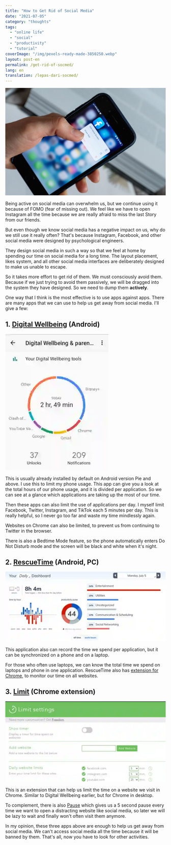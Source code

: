 ```yaml
---
title: "How to Get Rid of Social Media"
date: "2021-07-05"
category: "thoughts"
tags:
  - "online life"
  - "social"
  - "productivity"
  - "tutorial"
coverImage: "/img/pexels-ready-made-3850250.webp"
layout: post-en
permalink: /get-rid-of-socmed/
lang: en
translation: /lepas-dari-socmed/
---
```


![](/img/pexels-ready-made-3850250.webp)

Being active on social media can overwhelm us, but we continue using it because of FOMO (fear of missing out). We feel like we have to open Instagram all the time because we are really afraid to miss the last Story from our friends.

But even though we know social media has a negative impact on us, why do we still use it really often? That's because Instagram, Facebook, and other social media were designed by psychological engineers.

They design social media in such a way so that we feel at home by spending our time on social media for a long time. The layout placement, likes system, and all other social media interfaces are deliberately designed to make us unable to escape.

So it takes more effort to get rid of them. We must consciously avoid them. Because if we just trying to avoid them passively, we will be dragged into the system they have designed. So we need to dump them **actively**.

One way that I think is the most effective is to use apps against apps. There are many apps that we can use to help us get away from social media. I'll give a few:

## 1. [Digital Wellbeing](https://play.google.com/store/apps/details?id=com.google.android.apps.wellbeing&hl=en_US&gl=US) (Android)

![](/img/Pasted-image-20210705172129-1.webp)

This is usually already installed by default on Android version Pie and above. I use this to limit my phone usage. This app can give you a look at the total hours of our phone usage, and it is divided per application. So we can see at a glance which applications are taking up the most of our time.

Then these apps can also limit the use of applications per day. I myself limit Facebook, Twitter, Instagram, and TikTok each 5 minutes per day. This is really helpful, so I never go too far and waste my time mindlessly again.

Websites on Chrome can also be limited, to prevent us from continuing to Twitter in the browser.

There is also a Bedtime Mode feature, so the phone automatically enters Do Not Disturb mode and the screen will be black and white when it's night.

## 2. [RescueTime](https://rescuetime.com/) (Android, PC)

![](/img/Pasted-image-20210705171815-1-1024x442.webp)

This application also can record the time we spend per application, but it can be synchronized on a phone and on a laptop.

For those who often use laptops, we can know the total time we spend on laptops and phone in one application. RescueTime also has [extension for Chrome](https://chrome.google.com/webstore/detail/rescuetime-for-chrome-and/bdakmnplckeopfghnlpocafcepegjeap?hl=en-US), to monitor our time on all websites.

## 3. [Limit](https://chrome.google.com/webstore/detail/limit-set-limits-for-dist/blcdfhbibkkjpfdddnmnmhfgjlicebba?hl=en) (Chrome extension)

![](/img/Pasted-image-20210705172824-1-1024x510.webp)

This is an extension that can help us limit the time on a website we visit in Chrome. Similar to Digital Wellbeing earlier, but for Chrome in desktop.

To complement, there is also [Pause](https://chrome.google.com/webstore/detail/pause-stop-mindless-brows/ljfdccdjpfjpfjbpdiihanpodiloloph?hl=en) which gives us a 5 second pause every time we want to open a distracting website like social media, so later we will be lazy to wait and finally won't often visit them anymore.

In my opinion, these three apps above are enough to help us get away from social media. We can't access social media all the time because it will be banned by them. That's all, now you have to look for other activities.
